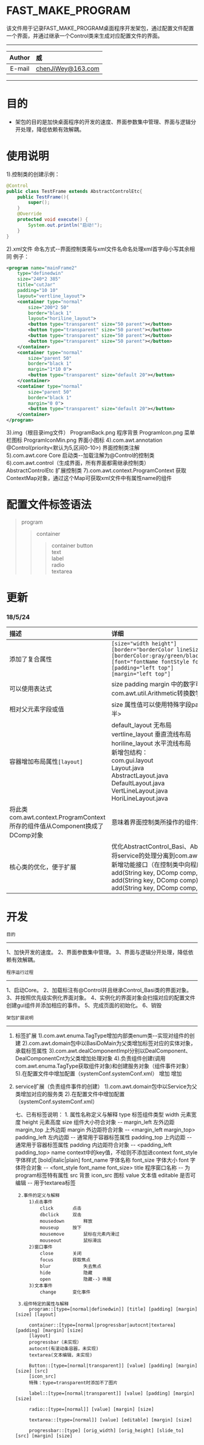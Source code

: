 # FAST_MAKE_PROGRAM
该文件用于记录FAST_MAKE_PROGRAM桌面程序开发架包，通过配置文件配置一个界面，并通过继承一个Control类来生成对应配置文件的界面。
****

|Author|威|
|:---:|:---
|E-mail|chenJiWey@163.com

****

# 目的
* 架包的目的是加快桌面程序的开发的速度、界面参数集中管理、界面与逻辑分开处理，降低依赖有效解耦。

# 使用说明
1).控制类的创建示例：
```Java
@Control
public class TestFrame extends AbstractControlEtc{
	public TestFrame(){
		super();
	}
	@Override
	protected void execute() {
		System.out.println("启动!");
	}
}
```
2).xml文件
命名方式--界面控制类需与xml文件名命名处理xml首字母小写其余相同
例子：
```xml
<program name="mainFrame2"
	type="definedwin" 
	size="240*2 385" 
	title="cutJar" 
	padding="10 10"
	layout="vertline_layout">
	<container type="normal" 
		size="200*2 50"
		border="black 1"
		layout="horiline_layout">
		<button type="transparent" size="50 parent"></button>
		<button type="transparent" size="50 parent"></button>
		<button type="transparent" size="50 parent"></button>
		<button type="transparent" size="50 parent"></button>
	</container>
	<container type="normal" 
		size="parent 50"
		border="black 1"
		margin="1*10 0">
		<button type="transparent" size="default 20"></button>
	</container>
	<container type="normal" 
		size="parent 50"
		border="black 1"
		margin="0 0">
		<button type="transparent" size="default 20"></button>
	</container>
</program>
```
3).img（根目录img文件）
	ProgramBack.png	程序背景
	ProgramIcon.png	菜单栏图标
	ProgramIconMin.png	界面小图标
4).com.awt.annotation
	@Control(priority<默认为5,区间0-10>) 	界面控制类注解  
5).com.awt.core
	Core  				启动类--加载注解为@Control的控制类
6).com.awt.control（生成界面，所有界面都需继承控制类）
	AbstractControlEtc 		扩展控制类 
7).com.awt.context.ProgramContext
	获取ContextMap对象，通过这个Map可获取xml文件中有属性name的组件

# 配置文件标签语法
>program
>>container
>>>container
>>>button <br>
>>>text <br>
>>>label <br>
>>>radio <br>
>>>textarea <br>

# 更新
### 18/5/24 
|描述|详细
|:----|:------|
|添加了复合属性|`[size="width height"]` <br>`[border="borderColor lineSize"]` <br>`[borderColor:gray/green/black/blue/cyan/pink/red/orange/yellow/lightGray]` <br>`[font="fontName fontStyle fontSize"]` <br>`[padding="left top"]` <br>`[margin="left top"]`
|可以使用表达式|size padding margin 中的数字可以使用数学表达式--例如：120*2 <br>com.awt.util.Arithmetic转换数学表达式		
|相对父元素字段或值|size 属性值可以使用特殊字段parent<适应父容器> /half_parent<相对于父容器的一半>
|容器增加布局属性`[layout]`|default_layout			无布局 <br>vertline_layout		垂直流线布局 <br>horiline_layout		水平流线布局 <br>新增包结构： <br>com.gui.layout <br>    Layout.java <br>        AbstractLayout.java <br>			DefaultLayout.java <br>    		VertLineLayout.java <br>			HoriLineLayout.java
|将此类com.awt.context.ProgramContext所存的组件值从Component换成了DComp对象|意味着界面控制类所操作的组件为DComp对象--有利于组建的定位处理
|核心类的优化，便于扩展|优化AbstractControl_Basi、AbstractControlEtc <br>将service的处理分离到com.awt.dealComponentImpl包中的类处理，便于扩展 <br>新增功能接口（在控制类中向程序窗口添加元素） <br>	add(String key, DComp comp, Object jLayer) <br>	add(String key, DComp comp) <br>	add(String key, DComp comp, int index) <br>

# 开发
`目的`
***
1、加快开发的速度。
2、界面参数集中管理。
3、界面与逻辑分开处理，降低依赖有效解耦。

`程序运行过程`
***
1、启动Core。
2、加载标注有@Control并且继承Control_Basi类的界面对象。
3、并按照优先级实例化界面对象。
4、实例化的界面对象会扫描对应的配置文件创建gui组件并添加相应的事件。
5、完成页面的初始化。
6、销毁

`架包扩展说明`
***
1. 标签扩展
	1).com.awt.enuma.TagType增加内部类enum类--实现对组件的创建
	2).com.awt.domain包中以BasiDoMain为父类增加标签对应的实体对象，承载标签属性
    	3).com.awt.dealComponentImpl分别以DealComponent、DealComponentCnt为父类增加处理对象
      	4).负责组件创建(调用 com.awt.enuma.TagType获取组件对象)和创建服务对象（组件事件对象）	
	5).在配置文件中增加配置（systemConf.systemConf.xml）
		增加<bean id="组件标签名称" class="com.awt.domain.组件DoMain类名"> </bean>
		增加<bean id="create_组件标签名称" 
		class="com.awt.dealComponentImpl.组件处理对象类名"></bean>
2. service扩展（负责组件事件的创建）
	1).com.awt.domain包中以Service为父类增加对应的服务类
	2).在配置文件中增加配置（systemConf.systemConf.xml）
		<bean id="service名称" class="com.awt.service.服务类名"></bean>
      	   
	七、已有标签说明：
		1. 属性名称定义与解释
			type		标签组件类型
			width		元素宽度
			height		元素高度
			size		组件大小符合对象 -- <width height>
			margin_left	左外边距
			margin_top	上外边距
			margin		外边距符合对象 -- <margin_left margin_top>
			padding_left	左内边距 -- 通常用于容器标签属性
			padding_top 	上内边距 -- 通常用于容器标签属性
			padding		内边距符合对象 -- <padding_left padding_top>
			name		context中的key值，不给则不添加进context
          		font_style 	字体样式
          			[bold|italic|plain]
          		font_name	字体名称
          		font_size	字体大小
          		font 		字体符合对象 -- <font_style font_name font_size>
          		title		程序窗口名称 -- 为program标签特有属性
          		src		背景
          		icon_src	图标
          		value		文本值
          		editable	是否可编辑 -- 用于textarea标签
       		
		2.事件的定义与解释
			1)点击事件
				click		点击
				dbclick		双击
				mousedown		释放
				mouseup		按下
				mousemove		鼠标在元素内滑过
				mouseout		鼠标滑出
			2)窗口事件
				close		关闭	
				focus		获取焦点
				blur			失去焦点
				hide			隐藏
				open			隐藏--》唤醒
			3)文本事件
				change		变化事件
		
		3.组件特定的属性与解释	
			program::[type=[normal|definedwin]] [title] [padding] [margin] [size] [layout]
			
			container::[type=[normal|progressbar|autocnt|textarea] [padding] [margin] [size]
			[layout]
			progressbar（未实现）
			autocnt(有滚动条容器，未实现)
			textarea(文本编辑，未实现)
			
			Button::[type=[normal|transparent]] [value] [padding] [margin] [size] [src]
			[icon_src]
			特殊：type=transparent时添加不了图片
			
			label::[type=[normal|transparent]] [value] [padding] [margin] [size]
			
			radio::[type=[normal]] [value] [margin] [size]
			
			textarea::[type=[normal]] [value] [editable] [margin] [size]
			
			progressbar::[type] [orig_width] [orig_height] [slide_to] [src] [margin] [size]
	
        
